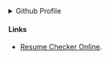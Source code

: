 <details>
<summary>Github Profile</summary>
<ul>
<li><a href = "https://github.com/cuongvng">@cuongvng ~ MLOps, CV</a></li>
</ul>
</details>


#### Links
- [Resume Checker Online](https://www.resumego.net/). 
